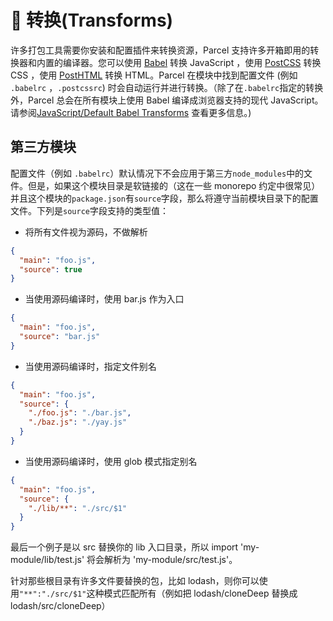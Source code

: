# 🐠 转换(Transforms)

许多打包工具需要你安装和配置插件来转换资源，Parcel 支持许多开箱即用的转换器和内置的编译器。您可以使用 [Babel](https://babeljs.cn) 转换 JavaScript ，使用 [PostCSS](http://postcss.org) 转换 CSS ，使用 [PostHTML](https://github.com/posthtml/posthtml) 转换 HTML。Parcel 在模块中找到配置文件 (例如 `.babelrc` ，`.postcssrc`) 时会自动运行并进行转换。（除了在`.babelrc`指定的转换外，Parcel 总会在所有模块上使用 Babel 编译成浏览器支持的现代 JavaScript。请参阅[JavaScript/Default Babel Transforms](javascript.html#default-babel-transforms) 查看更多信息。)

## 第三方模块

配置文件（例如 `.babelrc`）默认情况下不会应用于第三方`node_modules`中的文件。但是，如果这个模块目录是软链接的（这在一些 monorepo 约定中很常见）并且这个模块的`package.json`有`source`字段，那么将遵守当前模块目录下的配置文件。下列是`source`字段支持的类型值：

- 将所有文件视为源码，不做解析

```json
{
  "main": "foo.js",
  "source": true
}
```

- 当使用源码编译时，使用 bar.js 作为入口

```json
{
  "main": "foo.js",
  "source": "bar.js"
}
```

- 当使用源码编译时，指定文件别名

```json
{
  "main": "foo.js",
  "source": {
    "./foo.js": "./bar.js",
    "./baz.js": "./yay.js"
  }
}
```

- 当使用源码编译时，使用 glob 模式指定别名

```json
{
  "main": "foo.js",
  "source": {
    "./lib/**": "./src/$1"
  }
}
```

最后一个例子是以 src 替换你的 lib 入口目录，所以 import 'my-module/lib/test.js' 将会解析为 'my-module/src/test.js'。

针对那些根目录有许多文件要替换的包，比如 lodash，则你可以使用`"**":"./src/$1"`这种模式匹配所有（例如把 lodash/cloneDeep 替换成 lodash/src/cloneDeep）

